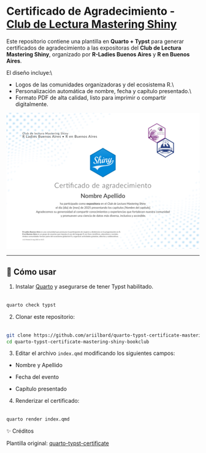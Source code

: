 # Certificado de Agradecimiento - [Club de Lectura Mastering Shiny](https://github.com/renbaires/mastering-shiny) 

Este repositorio contiene una plantilla en **Quarto + Typst** para generar certificados de agradecimiento a las expositoras del **Club de Lectura Mastering Shiny**, organizado por **R-Ladies Buenos Aires** y **R en Buenos Aires**.

El diseño incluye:\
- Logos de las comunidades organizadoras y del ecosistema R.\
- Personalización automática de nombre, fecha y capítulo presentado.\
- Formato PDF de alta calidad, listo para imprimir o compartir digitalmente.


![](ejemplo.png)

------------------------------------------------------------------------

## 🚀 Cómo usar

1.  Instalar [Quarto](https://quarto.org/) y asegurarse de tener Typst habilitado.

``` bash

quarto check typst
```

2.  Clonar este repositorio:

``` bash

git clone https://github.com/ariilbard/quarto-typst-certificate-mastering-shiny-bookclub.git
cd quarto-typst-certificate-mastering-shiny-bookclub
```

3.  Editar el archivo `index.qmd` modificando los siguientes campos:

-   Nombre y Apellido

-   Fecha del evento

-   Capítulo presentado

4.  Renderizar el certificado:

``` bash

quarto render index.qmd

```

✨ Créditos

Plantilla original: [quarto-typst-certificate](https://github.com/royfrancis/quarto-typst-certificate)



